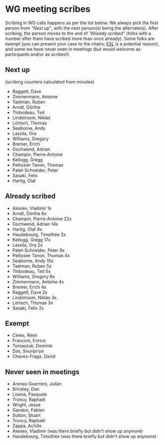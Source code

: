 # WG meeting scribes

Scribing in WG calls happens as per the list below: We always pick the first person from *"Next up"*, with the next person(s) being the alternate(s). After scribing, the person moves to the end of *"Already scribed"* (folks with a number after them have scribed more than once already). Some folks are exempt (you can present your case to the chairs; [ESL](https://en.wikipedia.org/wiki/English_as_a_second_or_foreign_language) is a potential reason), and some we have never seen in meetings (but would welcome as participants and/or as scribes!).

## Next up

(scribing counters calculated from minutes)

- Raggett, Dave
- Zimmermann, Antoine
- Taelman, Ruben
- Arndt, Dörthe
- Thibodeau, Ted
- Lindstroom, Niklas
- Lörtsch, Thomas
- Seaborne, Andy
- Lassila, Ora
- Williams, Gregory
- Bremer, Erich
- Gschwend, Adrian
- Champin, Pierre-Antoine
- Kellogg, Gregg
- Pellissier Tanon, Thomas
- Patel-Schneider, Peter
- Sasaki, Felix
- Hartig, Olaf

## Already scribed 
- Alexiev, Vladimir  1x
- Arndt, Dörthe  6x
- Champin, Pierre-Antoine  22x
- Gschwend, Adrian  14x
- Hartig, Olaf  8x
- Haudebourg, Timothée  3x
- Kellogg, Gregg  17x
- Lassila, Ora  2x
- Patel-Schneider, Peter  9x
- Pellissier Tanon, Thomas  4x
- Seaborne, Andy  15x
- Taelman, Ruben  5x
- Thibodeau, Ted  5x
- Williams, Gregory  6x
- Zimmermann, Antoine  4x
- Bremer, Erich 4x
- Raggett, Dave 2x
- Lindstroom, Niklas 3x
- Lörtsch, Thomas 3x
- Sasaki, Felix 2x


## Exempt
- Ceres, Rémi  
- Franconi, Enrico  
- Tomaszuk, Dominik  
- Das, Souripriya  
- Chaves-Fraga, David  

## Never seen in meetings
- Arenas-Guerrero, Julián  
- Brickley, Dan  
- Lisena, Pasquale  
- Troncy, Raphaël  
- Wright, Jesse 
- Gandon, Fabien
- Sutton, Stuart
- Troncy, Raphaël
- Zappa, Achille
- Alexiev, Vladimir (was there briefly but didn't show up anymore)
- Haudebourg, Timothée (was there briefly but didn't show up anymore)

